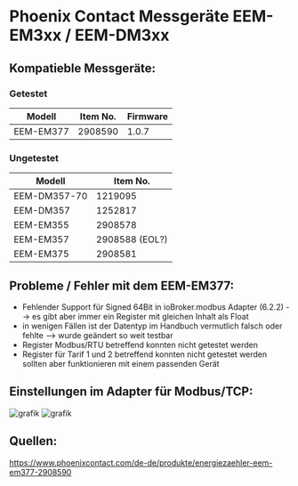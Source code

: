 # Phoenix Contact Messgeräte EEM-EM3xx / EEM-DM3xx

## Kompatieble Messgeräte:
### Getestet
|Modell        |Item No.        |Firmware     |
|--------------|----------------|-------------|
|EEM-EM377     | 2908590        |1.0.7        |

### Ungetestet
|Modell        |Item No.        |
|--------------|----------------|
| EEM-DM357-70 | 1219095        |
| EEM-DM357    | 1252817        |
| EEM-EM355    | 2908578        |
| EEM-EM357    | 2908588 (EOL?) |
| EEM-EM375    | 2908581        |

## Probleme / Fehler mit dem EEM-EM377:
- Fehlender Support für Signed 64Bit in ioBroker.modbus Adapter (6.2.2) --> es gibt aber immer ein Register mit gleichen Inhalt als Float
- in wenigen Fällen ist der Datentyp im Handbuch vermutlich falsch oder fehlte --> wurde geändert so weit testbar
- Register Modbus/RTU betreffend konnten nicht getestet werden
- Register für Tarif 1 und 2 betreffend konnten nicht getestet werden sollten aber funktionieren mit einem passenden Gerät


## Einstellungen im Adapter für Modbus/TCP:
![grafik](https://github.com/Gugulao/modbus-templates/assets/76453304/88846a6f-7c02-4176-8b81-5c42f074690d)
![grafik](https://github.com/Gugulao/modbus-templates/assets/76453304/fed2aefd-69ce-4e1b-8431-b9759b042d29)

## Quellen:
https://www.phoenixcontact.com/de-de/produkte/energiezaehler-eem-em377-2908590
